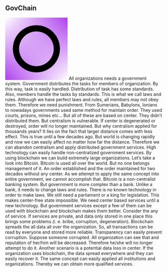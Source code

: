 <h2> GovChain</h2>
<img src="https://github.com/InnoMng/InnoSys/raw/main/logo.png" height="200" width="200">
	All organizations needs a government system. Government distributes the tasks for members of organization. By this way, task is easily handled. Distribution of task has some standards. Also, members handle the tasks by standards. This is what we call laws and rules. Although we have perfect laws and rules, all members may not obey them. Therefore we need punishment. From Sumerians, Babylons, Ionians to nowadays governments used same method for maintain order. They used courts, prisons, mines etc… But all of these are based on center. They didn’t distributed them. But centralism is vulnerable. If center is degenerated or destroyed, order will no longer maintained. But why centralism applied for thousands years? It lies on the fact that larger distance comes with less effect. This is true until a few decades ago. But world is changing rapidly and now we can easily affect no matter how far the distance. Therefore we can abandon centralism and apply distributed government services. High technology can easily handle non-centralized government services. By using blockchain we can build extremely large organizations. Let’s take a look into Bitcoin. Bitcoin is used all over the world. But no one belongs management of it. An order established and the order maintained for two decades without any center. As we attempt to apply the same concept into entire government, we cannot accomplish that. Bitcoin is a non-centralist banking system. But government is more complex than a bank. Unlike a bank, it needs to change laws and rules. There is no known technology in order to make laws. We still need a parliament or a king for legislation. This makes center-free state impossible. We need center based services until a new technology. But government services except a few of them can be used with blockchain and blockchain makes them better. Consider the any of service. If services are private, and data only stored in one place this brings some problems.(i. e. bribe, corruption, degeneration).  Blockchain spreads the all data all over the organization. So, all transactions can be read by everyone and stored more reliable. Transparency can easily prevent corruption. Suppose someone corrupted. All organization can see that and reputation of her/him will be decreased. Therefore he/she will no longer attempt to do it. Another scenario is a potential data loss in center. If the organization uses blockchain, the data spread everywhere and they can easily recover it. The same concept can easily applied all institutions and organizations. Thereby we can obtain more qualified services. 
